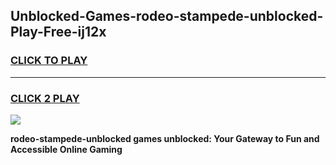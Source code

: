 
## Unblocked-Games-rodeo-stampede-unblocked-Play-Free-ij12x
<h3>
<a href="https://premium76.site?title=rodeo-stampede-unblocked&ref=19M">CLICK TO PLAY</a></h3>
<hr>

<h3>
<a href="https://premium76.site?title=rodeo-stampede-unblocked&ref=19M">CLICK 2 PLAY</a>
  
</h3>

<a href="https://premium76.site?title=rodeo-stampede-unblocked&ref=19M"><img src="https://clearcache.store/games.png"></a>


**rodeo-stampede-unblocked games unblocked: Your Gateway to Fun and Accessible Online Gaming**
